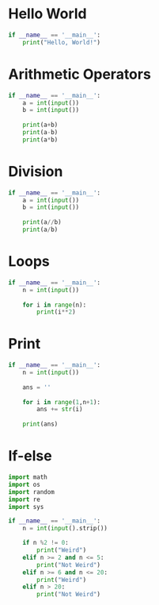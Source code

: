 # Hello World

```py
if __name__ == '__main__':
    print("Hello, World!")
```

# Arithmetic Operators

```py
if __name__ == '__main__':
    a = int(input())
    b = int(input())
    
    print(a+b)
    print(a-b)
    print(a*b)
 ```

# Division

```py
if __name__ == '__main__':
    a = int(input())
    b = int(input())
    
    print(a//b)
    print(a/b)
 ```

# Loops

```py
if __name__ == '__main__':
    n = int(input())
    
    for i in range(n):
        print(i**2)
```

# Print
  
```py
if __name__ == '__main__':
    n = int(input())
    
    ans = ''
    
    for i in range(1,n+1):
        ans += str(i)
    
    print(ans)
```

# If-else
```py
import math
import os
import random
import re
import sys

if __name__ == '__main__':
    n = int(input().strip())

    if n %2 != 0:
        print("Weird")
    elif n >= 2 and n <= 5:
        print("Not Weird")
    elif n >= 6 and n <= 20:
        print("Weird")
    elif n > 20:
        print("Not Weird")
```

